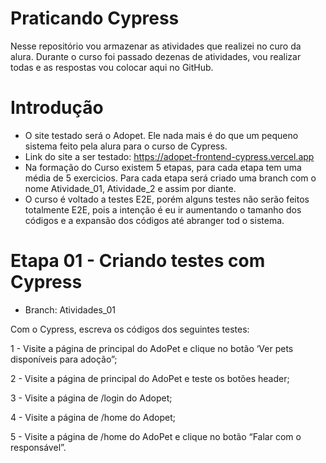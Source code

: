 # Praticando Cypress
Nesse repositório vou armazenar as atividades que realizei no curo da alura. Durante o curso foi passado dezenas de atividades, vou realizar todas e as respostas vou colocar aqui no GitHub.

# Introdução

- O site testado será o Adopet. Ele nada mais é do que um pequeno sistema feito pela alura para o curso de Cypress.
- Link do site a ser testado: https://adopet-frontend-cypress.vercel.app
- Na formação do Curso existem 5 etapas, para cada etapa tem uma média de 5 exercicios. Para cada etapa será criado uma branch com o nome Atividade_01, Atividade_2 e assim por diante.
- O curso é voltado a testes E2E, porém alguns testes não serão feitos totalmente E2E, pois a intenção é eu ir aumentando o tamanho dos códigos e a expansão dos códigos até abranger tod o sistema.

# Etapa 01 - Criando testes com Cypress
- Branch: Atividades_01

Com o Cypress, escreva os códigos dos seguintes testes:

1 - Visite a página de principal do AdoPet e clique no botão ‘Ver pets disponíveis para adoção”;

2 - Visite a página de principal do AdoPet e teste os botões header;

3 - Visite a página de /login do Adopet;

4 - Visite a página de /home do Adopet;

5 - Visite a página de /home do AdoPet e clique no botão “Falar com o responsável”.